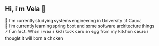 ## Hi, i'm Vela 🌄

📘 I'm currently studying systems engineering in University of Cauca<br/>
🌱 I’m currently learning spring boot and some software architecture things<br/>
⚡ Fun fact: When i was a kid i took care an egg from my kitchen cause i thought it will born a chicken<br/>
<!--
**juanvec06/juanvec06** is a ✨ _special_ ✨ repository because its `README.md` (this file) appears on your GitHub profile.

Here are some ideas to get you started:

- 🔭 I’m currently working on ...
- 🌱 I’m currently learning ...
- 👯 I’m looking to collaborate on ...
- 🤔 I’m looking for help with ...
- 💬 Ask me about ...
- 📫 How to reach me: ...
- 😄 Pronouns: ...
- ⚡ Fun fact: ...
-->
